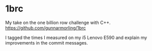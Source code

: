# 1brc

My take on the one billion row challenge with C++. https://github.com/gunnarmorling/1brc

I tagged the times I measured on my i5 Lenovo E590 and explain my improvements in the commit messages.
